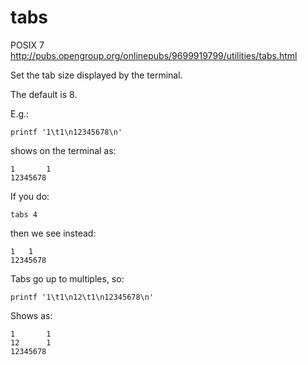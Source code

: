 # tabs

POSIX 7 <http://pubs.opengroup.org/onlinepubs/9699919799/utilities/tabs.html>

Set the tab size displayed by the terminal.

The default is 8.

E.g.:

    printf '1\t1\n12345678\n'

shows on the terminal as:

    1       1
    12345678

If you do:

    tabs 4

then we see instead:

    1   1
    12345678

Tabs go up to multiples, so:

    printf '1\t1\n12\t1\n12345678\n'

Shows as:

    1       1
    12      1
    12345678
